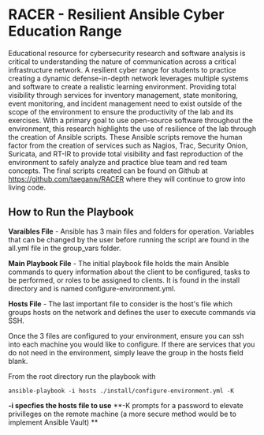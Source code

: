 # RACER - Resilient Ansible Cyber Education Range
Educational resource for cybersecurity research and software analysis is critical to understanding the nature of communication across a critical infrastructure network. A resilient cyber range for students to practice creating a dynamic defense-in-depth network leverages multiple systems and software to create a realistic learning environment. Providing total visibility through services for inventory management, state monitoring, event monitoring, and incident management need to exist outside of the scope of the environment to ensure the productivity of the lab and its exercises. With a primary goal to use open-source software throughout the environment, this research highlights the use of resilience of the lab through the creation of Ansible scripts. These Ansible scripts remove the human factor from the creation of services such as Nagios, Trac, Security Onion, Suricata, and RT-IR to provide total visibility and fast reproduction of the environment to safely analyze and practice blue team and red team concepts. The final scripts created can be found on Github at https://github.com/taeganw/RACER where they will continue to grow into living code.

## How to Run the Playbook
**Varaibles File** - Ansible has 3 main files and folders for operation. Variables that can be changed by the user before running the script are found in the all.yml file in the group\_vars folder.

**Main Playbook File** - The initial playbook file holds the main Ansible commands to query information about the client to be configured, tasks to be performed, or roles to be assigned to clients. It is found in the install directory and is named configure-environment.yml.

**Hosts File** - The last important file to consider is the host's file which groups hosts on the network and defines the user to execute commands via SSH.

Once the 3 files are configured to your environment, ensure you can ssh into each machine you would like to configure. If there are services that you do not need in the environment, simply leave the group in the hosts field blank.

From the root directory run the playbook with
```
ansible-playbook -i hosts ./install/configure-environment.yml -K
```
**-i specfies the hosts file to use**
**-K prompts for a password to elevate privilleges on the remote machine (a more secure method would be to implement Ansible Vault) **
